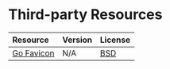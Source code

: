 # Third-party Resources

| Resource | Version | License |
|:---------|:--------|:--------|
| [Go Favicon](http://golang.org/cl/26850) | N/A | [BSD](https://github.com/golang/go/blob/master/LICENSE) |
